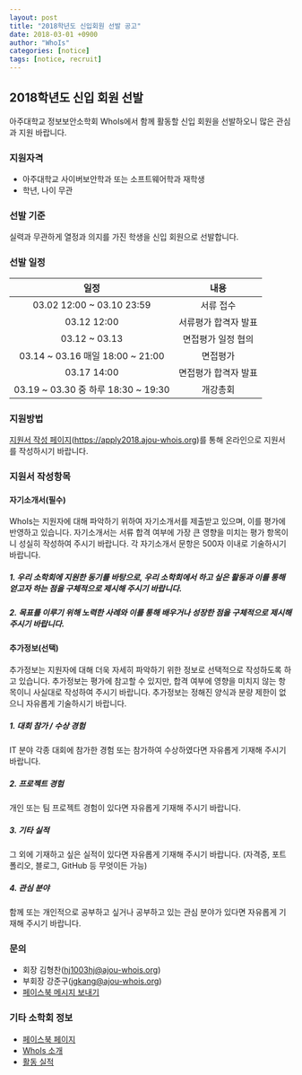 ```yaml
---
layout: post
title: "2018학년도 신입회원 선발 공고"
date: 2018-03-01 +0900
author: "WhoIs"
categories: [notice]
tags: [notice, recruit]
---
```


## 2018학년도 신입 회원 선발
아주대학교 정보보안소학회 WhoIs에서 함께 활동할 신입 회원을 선발하오니 많은 관심과 지원 바랍니다.

### 지원자격
* 아주대학교 사이버보안학과 또는 소프트웨어학과 재학생
* 학년, 나이 무관

### 선발 기준
실력과 무관하게 열정과 의지를 가진 학생을 신입 회원으로 선발합니다.

### 선발 일정

| 일정 | 내용 |
|:-:|:-:|
| 03.02 12:00 ~ 03.10 23:59 | 서류 접수 |
| 03.12 12:00 | 서류평가 합격자 발표 |
| 03.12 ~ 03.13 | 면접평가 일정 협의 |
| 03.14 ~ 03.16 매일 18:00 ~ 21:00 | 면접평가 |
| 03.17 14:00 | 면접평가 합격자 발표 |
| 03.19 ~ 03.30 중 하루 18:30 ~ 19:30 | 개강총회 |

### 지원방법
[지원서 작성 페이지](https://apply2018.ajou-whois.org)(https://apply2018.ajou-whois.org)를 통해 온라인으로 지원서를 작성하시기 바랍니다.

### 지원서 작성항목

#### 자기소개서(필수)
WhoIs는 지원자에 대해 파악하기 위하여 자기소개서를 제출받고 있으며, 이를 평가에 반영하고 있습니다.
자기소개서는 서류 합격 여부에 가장 큰 영향을 미치는 평가 항목이니 성실히 작성하여 주시기 바랍니다.
각 자기소개서 문항은 500자 이내로 기술하시기 바랍니다.

##### 1. 우리 소학회에 지원한 동기를 바탕으로, 우리 소학회에서 하고 싶은 활동과 이를 통해 얻고자 하는 점을 구체적으로 제시해 주시기 바랍니다.

##### 2. 목표를 이루기 위해 노력한 사례와 이를 통해 배우거나 성장한 점을 구체적으로 제시해 주시기 바랍니다.

#### 추가정보(선택)
추가정보는 지원자에 대해 더욱 자세히 파악하기 위한 정보로 선택적으로 작성하도록 하고 있습니다.
추가정보는 평가에 참고할 수 있지만, 합격 여부에 영향을 미치지 않는 항목이니 사실대로 작성하여 주시기 바랍니다.
추가정보는 정해진 양식과 분량 제한이 없으니 자유롭게 기술하시기 바랍니다.

##### 1. 대회 참가 / 수상 경험
IT 분야 각종 대회에 참가한 경험 또는 참가하여 수상하였다면 자유롭게 기재해 주시기 바랍니다.

##### 2. 프로젝트 경험
개인 또는 팀 프로젝트 경험이 있다면 자유롭게 기재해 주시기 바랍니다.

##### 3. 기타 실적
그 외에 기재하고 싶은 실적이 있다면 자유롭게 기재해 주시기 바랍니다.
(자격증, 포트폴리오, 블로그, GitHub 등 무엇이든 가능)

##### 4. 관심 분야
함께 또는 개인적으로 공부하고 싶거나 공부하고 있는 관심 분야가 있다면 자유롭게 기재해 주시기 바랍니다.

### 문의
* 회장 김형찬(hj1003hj@ajou-whois.org)
* 부회장 강준구(jgkang@ajou-whois.org)
* [페이스북 메시지 보내기](https://m.me/ajou-whois)

### 기타 소학회 정보
* [페이스북 페이지](https://fb.com/ajou-whois)
* [WhoIs 소개](https://blog.ajou-whois.org/about/)
* [활동 실적](https://blog.ajou-whois.org/achievement/)
